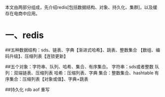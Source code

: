 <!-- GFM-TOC -->
本文由两部分组成，先介绍redis[包括数据结构、对象、持久化、集群]，以及缓存在电商中应用。

# 一、redis
##五种数据结构：sds、链表、字典【渐进式哈希】、跳表、整数集合 【数组、编码升级】、压缩列表【连锁更新】

##五个对象：字符串、队列、哈希、集合、有序集合。
字符串：sds或者整数
队列：双端链表、压缩列表
哈希：压缩列表、字典
集合：整数集合、hashtable
有序集合：压缩列表【对象或值】、字典+跳表

##持久化
rdb
aof 重写

